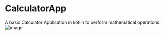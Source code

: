 # CalculatorApp
A basic Calculator Application in kotlin to perform mathematical operations.
![image](https://user-images.githubusercontent.com/112279981/228037682-3b446a3a-9acc-4655-87c0-b53c3d3feb58.png)
